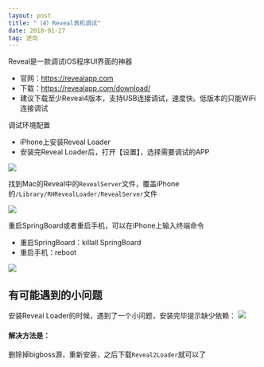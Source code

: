 ```yaml
---
layout: post
title: "（4）Reveal真机调试"
date: 2018-01-27
tag: 逆向
---
```


Reveal是一款调试iOS程序UI界面的神器

* 官网：https://revealapp.com
* 下载：https://revealapp.com/download/
* 建议下载至少Reveal4版本，支持USB连接调试，速度快。低版本的只能WiFi连接调试

调试环境配置

* iPhone上安装Reveal Loader
* 安装完Reveal Loader后，打开【设置】，选择需要调试的APP

![](http://otogtitz7.bkt.clouddn.com/2018-01-28-15170495730063.jpg)

找到Mac的Reveal中的`RevealServer`文件，覆盖iPhone的`/Library/RHRevealLoader/RevealServer`文件

![](http://otogtitz7.bkt.clouddn.com/2018-01-28-15170496337957.jpg)

重启SpringBoard或者重启手机，可以在iPhone上输入终端命令

* 重启SpringBoard：killall SpringBoard
* 重启手机：reboot

![](http://otogtitz7.bkt.clouddn.com/2018-01-28-15170496752227.jpg)


## 有可能遇到的小问题

安装Reveal Loader的时候，遇到了一个小问题，安装完毕提示缺少依赖：
![](http://otogtitz7.bkt.clouddn.com/2018-01-28-15170497719182.jpg)


#### 解决方法是：
删除掉bigboss源，重新安装，之后下载`Reveal2Loader`就可以了





